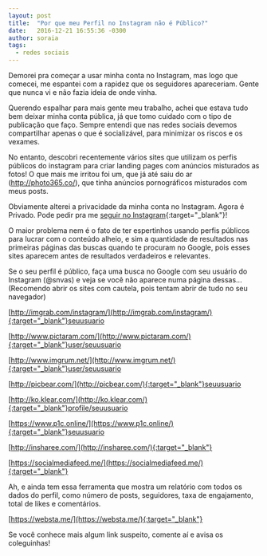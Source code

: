 ```yaml
---
layout: post
title:  "Por que meu Perfil no Instagram não é Público?"
date:   2016-12-21 16:55:36 -0300
author: soraia
tags: 
  - redes sociais
---
```


Demorei pra começar a usar minha conta no Instagram, mas logo que comecei, me espantei com a rapidez que os seguidores apareceriam. Gente que nunca vi e não fazia ideia de onde vinha.

Querendo espalhar para mais gente meu trabalho, achei que estava tudo bem deixar minha conta pública, já que tomo cuidado com o tipo de publicação que faço. Sempre entendi que nas redes sociais devemos compartilhar apenas o que é socializável, para minimizar os riscos e os vexames.

No entanto, descobri recentemente vários sites que utilizam os perfis públicos do instagram para criar landing pages com anúncios misturados as fotos! O que mais me irritou foi um, que já até saiu do ar (http://photo365.co/), que tinha anúncios pornográficos misturados com meus posts.

Obviamente alterei a privacidade da minha conta no Instagram. Agora é Privado. Pode pedir pra me [seguir no Instagram](https://www.instagram.com/snvas/){:target="_blank"}!

O maior problema nem é o fato de ter espertinhos usando perfis públicos para lucrar com o conteúdo alheio, e sim a quantidade de resultados nas primeiras páginas das buscas quando te procuram no Google, pois esses sites aparecem antes de resultados verdadeiros e relevantes.

Se o seu perfil é público, faça uma busca no Google com seu usuário do Instagram (@snvas) e veja se você não aparece numa página dessas... (Recomendo abrir os sites com cautela, pois tentam abrir de tudo no seu navegador)

[http://imgrab.com/instagram/](http://imgrab.com/instagram/){:target="_blank"}seuusuario 

[http://www.pictaram.com/](http://www.pictaram.com/){:target="_blank"}user/seuusuario

[http://www.imgrum.net/](http://www.imgrum.net/){:target="_blank"}user/seuusuario

[http://picbear.com/](http://picbear.com/){:target="_blank"}seuusuario

[http://ko.klear.com/](http://ko.klear.com/){:target="_blank"}profile/seuusuario

[https://www.p1c.online/](https://www.p1c.online/){:target="_blank"}seuusuario

[http://insharee.com/](http://insharee.com/){:target="_blank"}

[https://socialmediafeed.me/](https://socialmediafeed.me/){:target="_blank"}

Ah, e ainda tem essa ferramenta que mostra um relatório com todos os dados do perfil, como número de posts, seguidores, taxa de engajamento, total de likes e comentários.

[https://websta.me/](https://websta.me/){:target="_blank"}

Se você conhece mais algum link suspeito, comente aí e avisa os coleguinhas!
